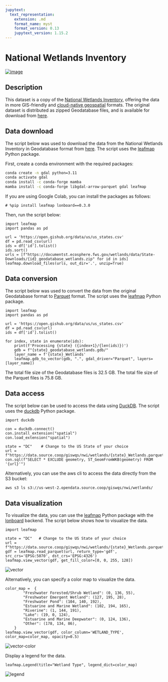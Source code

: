 ```yaml
---
jupytext:
  text_representation:
    extension: .md
    format_name: myst
    format_version: 0.13
    jupytext_version: 1.15.2
---
```


# National Wetlands Inventory

[![image](https://colab.research.google.com/assets/colab-badge.svg)](https://colab.research.google.com/github/opengeos/source-coop-readme/blob/main/nwi/README.ipynb)

## Description

This dataset is a copy of the [National Wetlands Inventory](https://www.fws.gov/program/national-wetlands-inventory), offering the data in more GIS-friendly and [cloud-native geospatial](https://cloudnativegeo.org) formats. The original dataset is distributed as zipped Geodatabase files, and is available for download from [here](https://www.fws.gov/program/national-wetlands-inventory/download-state-wetlands-data).

## Data download

The script below was used to download the data from the National Wetlands Inventory in Geodatabase format from [here](https://www.fws.gov/program/national-wetlands-inventory/download-state-wetlands-data). The script uses the [leafmap](https://leafmap.org) Python package.

First, create a conda environment with the required packages:

```bash
conda create -n gdal python=3.11
conda activate gdal
conda install -c conda-forge mamba
mamba install -c conda-forge libgdal-arrow-parquet gdal leafmap
```

If you are using Google Colab, you can install the packages as follows:

```{code-cell} ipython3
# %pip install leafmap lonboard==0.3.0
```

Then, run the script below:

```{code-cell} ipython3
import leafmap
import pandas as pd

url = 'https://open.gishub.org/data/us/us_states.csv'
df = pd.read_csv(url)
ids = df['id'].tolist()
ids.sort()
urls = [f"https://documentst.ecosphere.fws.gov/wetlands/data/State-Downloads/{id}_geodatabase_wetlands.zip" for id in ids]
leafmap.download_files(urls, out_dir='.', unzip=True)
```

## Data conversion

The script below was used to convert the data from the original Geodatabase format to [Parquet](https://parquet.apache.org) format. The script uses the [leafmap](https://leafmap.org) Python package.

```{code-cell} ipython3
import leafmap
import pandas as pd

url = 'https://open.gishub.org/data/us/us_states.csv'
df = pd.read_csv(url)
ids = df['id'].tolist()

for index, state in enumerate(ids):
    print(f'Processing {state} ({index+1}/{len(ids)})')
    gdb = f"{state}_geodatabase_wetlands.gdb/"
    layer_name = f'{state}_Wetlands'
    leafmap.gdb_to_vector(gdb, ".", gdal_driver="Parquet", layers=[layer_name])
```

The total file size of the Geodatabase files is 32.5 GB. The total file size of the Parquet files is 75.8 GB.

## Data access

The script below can be used to access the data using [DuckDB](https://duckdb.org). The script uses the [duckdb](https://duckdb.org) Python package.

```{code-cell} ipython3
import duckdb

con = duckdb.connect()
con.install_extension("spatial")
con.load_extension("spatial")

state = "DC"    # Change to the US State of your choice
url = f"https://data.source.coop/giswqs/nwi/wetlands/{state}_Wetlands.parquet"
con.sql(f"SELECT * EXCLUDE geometry, ST_GeomFromWKB(geometry) FROM '{url}'")
```

Alternatively, you can use the aws cli to access the data directly from the S3 bucket:

```bash
aws s3 ls s3://us-west-2.opendata.source.coop/giswqs/nwi/wetlands/
```

## Data visualization

To visualize the data, you can use the [leafmap](https://leafmap.org) Python package with the [lonboard](https://github.com/developmentseed/lonboard) backend. The script below shows how to visualize the data.

```{code-cell} ipython3
import leafmap

state = "DC"   # Change to the US State of your choice
url = f"https://data.source.coop/giswqs/nwi/wetlands/{state}_Wetlands.parquet"
gdf = leafmap.read_parquet(url, return_type='gdf', src_crs='EPSG:5070', dst_crs='EPSG:4326')
leafmap.view_vector(gdf, get_fill_color=[0, 0, 255, 128])
```

![vector](https://i.imgur.com/HRtpiVd.png)

Alternatively, you can specify a color map to visualize the data.

```{code-cell} ipython3
color_map =  {
        "Freshwater Forested/Shrub Wetland": (0, 136, 55),
        "Freshwater Emergent Wetland": (127, 195, 28),
        "Freshwater Pond": (104, 140, 192),
        "Estuarine and Marine Wetland": (102, 194, 165),
        "Riverine": (1, 144, 191),
        "Lake": (19, 0, 124),
        "Estuarine and Marine Deepwater": (0, 124, 136),
        "Other": (178, 134, 86),
    }
leafmap.view_vector(gdf, color_column='WETLAND_TYPE', color_map=color_map, opacity=0.5)
```

![vector-color](https://i.imgur.com/Ejh8hK6.png)

Display a legend for the data.

```{code-cell} ipython3
leafmap.Legend(title="Wetland Type", legend_dict=color_map)
```

![legend](https://i.imgur.com/fxzHHFN.png)

